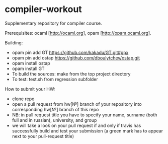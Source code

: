 # compiler-workout

Supplementary repository for compiler course.

Prerequisites: ocaml [http://ocaml.org], opam [http://opam.ocaml.org].

Building:

* opam pin add GT https://github.com/kakadu/GT.git#ppx
* opam pin add ostap https://github.com/dboulytchev/ostap.git
* opam install ostap
* opam install GT
* To build the sources: make from the top project directory
* To test: test.sh from regression subfolder

How to submit your HW:
* clone repo
* open a pull request from hw[№] branch of your repository into corresponding hw[№] branch of this repo
* NB: in pull request title you have to specify your name, surname (both full and in russian), university, and group
* we will take a look on your pull request if and only if travis has successfully build and test your submission (a green mark has to appear next to your pull-request title)